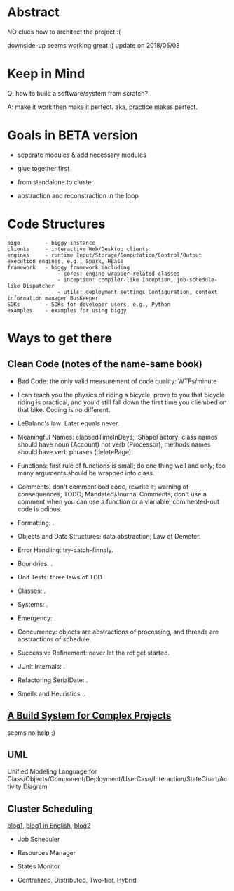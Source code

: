 # Abstract

NO clues how to architect the project :(

downside-up seems working great :) update on 2018/05/08

# Keep in Mind

Q: how to build a software/system from scratch?

A: make it work then make it perfect. aka, practice makes perfect.

# Goals in BETA version

* seperate modules & add necessary modules

* glue together first

* from standalone to cluster

* abstraction and reconstraction in the loop

# Code Structures
	bigo		- biggy instance
	clients		- interactive Web/Desktop clients
	engines		- runtime Input/Storage/Computation/Control/Output execution engines, e.g., Spark, HBase
	framework	- biggy framework including
					- cores: engine-wrapper-related classes 
					- inception: compiler-like Inception, job-schedule-like Dispatcher 
					- utils: deployment settings Configuration, context information manager BusKeeper
	SDKs		- SDKs for developer users, e.g., Python
	examples	- examples for using biggy

# Ways to get there

## Clean Code (notes of the name-same book)

* Bad Code: the only valid measurement of code quality: WTFs/minute

* I can teach you the physics of riding a bicycle, prove to you that bicycle riding is practical, and you'd still fall down the first time you cliembed on that bike. Coding is no different.

* LeBalanc's law: Later equals never.

* Meaningful Names: elapsedTimeInDays; IShapeFactory; class names should have noun (Account) not verb (Processor); methods names should have verb phrases (deletePage).

* Functions: first rule of functions is small; do one thing well and only; too many arguments should be wrapped into class.

* Comments: don't comment bad code, rewrite it; warning of consequences; TODO; Mandated/Journal Comments; don't use a comment when you can use a function or a viariable; commented-out code is odious.

* Formatting: .

* Objects and Data Structures: data abstraction; Law of Demeter.

* Error Handling: try-catch-finnaly.

* Boundries: .

* Unit Tests: three laws of TDD.

* Classes: .

* Systems: .

* Emergency: .

* Concurrency: objects are abstractions of processing, and threads are abstractions of schedule.

* Successive Refinement: never let the rot get started.

* JUnit Internals: .

* Refactoring SerialDate: .

* Smells and Heuristics: .

## [A Build System for Complex Projects](http://www.drdobbs.com/tools/a-build-system-for-complex-projects-part/218400678)
seems no help :)

## UML
Unified Modeling Language for Class/Objects/Component/Deployment/UserCase/Interaction/StateChart/Activity Diagram

## Cluster Scheduling
[blog1](https://zhuanlan.zhihu.com/p/34492335), [blog1 in  English](http://www.firmament.io/blog/scheduler-architectures.html),  [blog2](https://zhuanlan.zhihu.com/p/33823266)

* Job Scheduler

* Resources Manager

* States Monitor

* Centralized, Distributed, Two-tier, Hybrid
